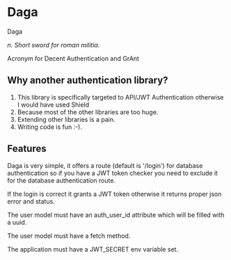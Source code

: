 Daga
======

Daga

_n. Short sword for roman militia._

Acronym for Decent Authentication and GrAnt

Why another authentication library?
-----------------------------------

1. This library is specifically targeted to API/JWT 
   Authentication otherwise I would have used Shield 
2. Because most of the other libraries are too huge.
3. Extending other libraries is a pain.
4. Writing code is fun :-).

Features
-------------------

Daga is very simple, it offers a route (default is '/login') for database authentication 
so if you have a JWT token checker you need to exclude it for the database authentication route.

If the login is correct it grants a JWT token otherwise it returns proper json error and status.

The user model must have an auth_user_id attribute which will be filled with a uuid.

The user model must have a fetch method.

The application must have a JWT_SECRET env variable set.

